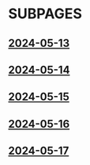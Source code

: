 # SUBPAGES

<h2 id="aapl"><a href="{% link indy/2024-05-13_table.md %}">2024-05-13</a></h2>
<h2 id="aapl"><a href="{% link indy/2024-05-14_table.md %}">2024-05-14</a></h2>
<h2 id="aapl"><a href="{% link indy/2024-05-15_table.md %}">2024-05-15</a></h2>
<h2 id="aapl"><a href="{% link indy/2024-05-16_table.md %}">2024-05-16</a></h2>
<h2 id="aapl"><a href="{% link indy/2024-05-17_table.md %}">2024-05-17</a></h2>